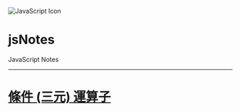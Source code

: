 ![JavaScript Icon](https://i.imgur.com/EEUKRCp.png)

# jsNotes
JavaScript Notes

---

# [條件 (三元) 運算子](./ConditionalOperator.md)

